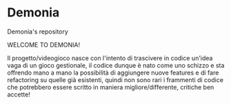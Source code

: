 # Demonia
Demonia's repository

WELCOME TO DEMONIA!

Il progetto/videogioco nasce con l'intento di trascivere in codice un'idea vaga di un gioco gestionale, il codice dunque è nato come uno schizzo e sta offrendo mano a mano la possibilità di aggiungere nuove features e di fare refactoring su quelle già esistenti, quindi non sono rari i frammenti di codice che potrebbero essere scritto in maniera migliore/differente, critiche ben accette!
